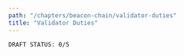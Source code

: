 ```yaml
---
path: "/chapters/beacon-chain/validator-duties"
title: "Validator Duties"
---
```


```text
DRAFT STATUS: 0/5
```